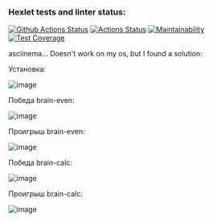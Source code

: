 ### Hexlet tests and linter status:
[![Github Actions Status](https://github.com/FaritGabidullin/python-project-lvl1/workflows/Python%20CI/badge.svg)](https://github.com/FaritGabidullin/python-project-lvl1/actions)
[![Actions Status](https://github.com/FaritGabidullin/python-project-lvl1/workflows/hexlet-check/badge.svg)](https://github.com/FaritGabidullin/python-project-lvl1/actions)
[![Maintainability](https://api.codeclimate.com/v1/badges/df66c0cbbeca7d822f23/maintainability)](https://codeclimate.com/github/FaritGabidullin/python-project-lvl1/maintainability)
[![Test Coverage](https://api.codeclimate.com/v1/badges/df66c0cbbeca7d822f23/test_coverage)](https://codeclimate.com/github/FaritGabidullin/python-project-lvl1/test_coverage)

asciinema... Doesn't work on my os, but I found a solution:

Установка:

![image](https://user-images.githubusercontent.com/43521374/113336046-17119280-9326-11eb-8004-874d5049b719.png)

Победа brain-even:

![image](https://user-images.githubusercontent.com/43521374/113335998-05c88600-9326-11eb-9a70-60568d3f50c1.png)

Проигрыш brain-even:

![image](https://user-images.githubusercontent.com/43521374/113336013-0bbe6700-9326-11eb-8c74-fe8223ef5ed3.png)

Победа brain-calc:

![image](https://user-images.githubusercontent.com/43521374/113484485-d2facb00-94a8-11eb-839b-5c4e226cb25b.png)

Проигрыш brain-calc:

![image](https://user-images.githubusercontent.com/43521374/113484478-cb3b2680-94a8-11eb-9f13-1056ca98c7dc.png)
